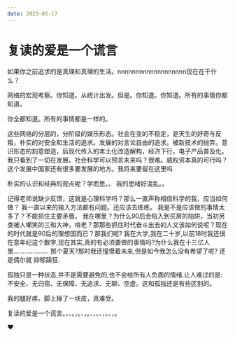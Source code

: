```yaml
---
date: 2023-05-17
---
```


# 复读的爱是一个谎言

如果你之前追求的是真理和真理的生活。nnnnnnnnnnnnnnnnnnn现在在干什么？

网络的宏观考察。你知道。从统计出发。但是。你知道。你知道。所有的事情你都知道。

你全都知道。所有的事情都是一样的。

这些网络的分层的，分阶级的娱乐形态。社会在变的不稳定，是天生的好奇与反叛，朴实的对安全和生活的追求。发展的对言论自由的追求。被新技术的抛弃。意识形态的刻意塑造，后现代传入的本土化改造解构，经济下行，电子产品普及化。我只看到了一切在发展。社会科学可以预言未来吗？很难。威权资本真的可行吗？这个发展中国家还有很多要发展的地方。我将来要留在这里吗

朴实的认识和经典的观点呢？学而思。。
我的思绪好混乱。。

记得老师说缺少反馈，这就是心理科学吗？那么一直声称相信科学的我，应当如何做？
我一直以来的输入方法都有问题。还应该去练练。
我是不是应该做的事情太多了？不能抓住主要矛盾。
我在哪里？为什么90后会陷入到买房的陷阱，当初另类被人嘲笑的三和大神，啃老？那那些抓住时代奋斗出去的人又该如何说呢？现在的时代就是90后的理想国而已？那我们呢?
我在大学,我在二十岁,以前18时我还很在意年纪这个数字,现在其实,真的有必须要做的事情吗?为什么我在十三亿人里....................
那个夏天?那时我还憧憬着未来,但是如今我怎么没有希望了呢?
还是偶尔就 抑郁躁狂.

孤独只是一种状态,并不是需要避免的,也不会给所有人负面的情绪.让人难过的是:不安全、无归宿、无保障、无追求、无聊、空虚。这和孤独还是有些区别的。

我的腿好疼。脚上掉了一块皮，真难受。

复读的爱是一个谎言。，、。，。、，。、，。、，。、，。

❤
